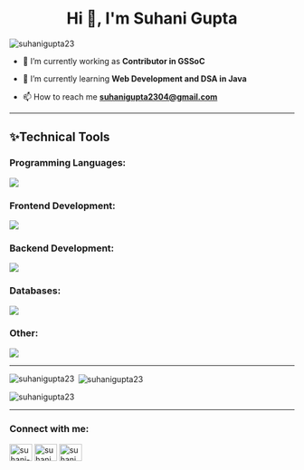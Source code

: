 <h1 align="center">Hi 👋, I'm Suhani Gupta</h1>
<p align="left"> <img src="https://komarev.com/ghpvc/?username=suhanigupta23&label=Profile%20views&color=0e75b6&style=flat" alt="suhanigupta23" /> </p>

- 🔭 I’m currently working as **Contributor in GSSoC**

- 🌱 I’m currently learning **Web Development and DSA in Java**

- 📫 How to reach me **suhanigupta2304@gmail.com**

<hr>
<h2>✨Technical Tools</h2>
<h3 align="left">Programming Languages:</h3>
<p align="left"> <a href="https://skillicons.dev">
    <img src="https://skillicons.dev/icons?i=c,java,js,ts" />
  </a>
</p>
<h3 align="left">Frontend Development:</h3>
<p align="left"> <a href="https://skillicons.dev">
    <img src="https://skillicons.dev/icons?i=react,html,css" />
  </a>
</p>
<h3 align="left">Backend Development:</h3>
<p align="left"> <a href="https://skillicons.dev">
    <img src="https://skillicons.dev/icons?i=express,postman" />
  </a>
</p>
<h3 align="left">Databases:</h3>
<p align="left"> <a href="https://skillicons.dev">
    <img src="https://skillicons.dev/icons?i=mysql" />
  </a>
</p>
<h3 align="left">Other:</h3>
<p align="left"> <a href="https://skillicons.dev">
    <img src="https://skillicons.dev/icons?i=git,vscode,github,bash" />
  </a>
</p>
<hr>
<p><img align="left" src="https://github-readme-stats.vercel.app/api/top-langs?username=suhanigupta23&show_icons=true&locale=en&layout=compact" alt="suhanigupta23" /></p>

<p>&nbsp;<img align="center" src="https://github-readme-stats.vercel.app/api?username=suhanigupta23&show_icons=true&locale=en" alt="suhanigupta23" /></p>

<p><img align="center" src="https://github-readme-streak-stats.herokuapp.com/?user=suhanigupta23&" alt="suhanigupta23" /></p>


<hr>
<h3 align="left">Connect with me:</h3>
<p align="left">
<a href="https://linkedin.com/in/suhani-gupta23" target="blank"><img align="center" src="https://raw.githubusercontent.com/rahuldkjain/github-profile-readme-generator/master/src/images/icons/Social/linked-in-alt.svg" alt="suhani-gupta23" height="30" width="40" /></a>
<a href="https://instagram.com/suhanigupta_23_" target="blank"><img align="center" src="https://raw.githubusercontent.com/rahuldkjain/github-profile-readme-generator/master/src/images/icons/Social/instagram.svg" alt="suhanigupta_23_" height="30" width="40" /></a>
<a href="https://www.codechef.com/users/suhanigupta23" target="blank"><img align="center" src="https://cdn.jsdelivr.net/npm/simple-icons@3.1.0/icons/codechef.svg" alt="suhanigupta23" height="30" width="40" /></a>
</p>
